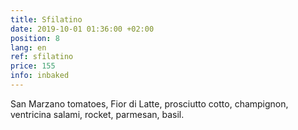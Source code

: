 ```yaml
---
title: Sfilatino
date: 2019-10-01 01:36:00 +02:00
position: 8
lang: en
ref: sfilatino
price: 155
info: inbaked
---
```


San Marzano tomatoes, Fior di Latte, prosciutto cotto, champignon, ventricina salami, rocket, parmesan, basil.
